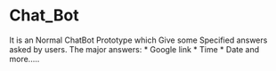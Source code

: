 # Chat_Bot
It is an Normal ChatBot Prototype which Give some Specified answers asked by users.
   The major answers:
      * Google link
      * Time
      * Date
and more.....
